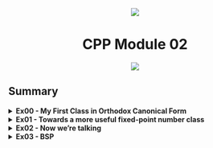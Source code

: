 <p align="center">
    <img src="https://www.42porto.com/wp-content/uploads/2024/08/42-Porto-Horizontal.png"/>
</p>
<h1 align="center">CPP Module 02</h1>
<p align="center">
    <img src="https://github.com/user-attachments/assets/123c3d97-b5e6-4227-9891-3de007036138"/>
</p>

## Summary


<details>
<summary><b>Ex00 - My First Class in Orthodox Canonical Form</b></summary>
<p>The goal of this project is to understand what the Orthodox Canonical Form is and what members a class should have to implement it. The canonical form involves having one default constructor, one copy constructor (to create an object based on another), one copy assignment operator, and one destructor. This way, we can create objects of a class like this:
<img width="654" height="330" alt="Image" src="https://github.com/user-attachments/assets/c2a3fe0f-c41d-42b0-95ea-f0ed87199455" />
</details>

<details>
<summary><b>Ex01 - Towards a more useful fixed-point number class</b></summary>
<p> The goal of this exercise is to understand how to use fixed point numbers and creating one object of one calsse that will store one. A fixed-point number is a way of representing real numbers where the decimal point is fixed in a specific position. Unlike floating-point numbers, which can move the decimal point dynamically, fixed-point numbers have a set number of digits before and after the decimal. Fixed-point numbers are especially useful in systems where performance, predictability and resource constraints matter.

Converts the internal fixed-point integer to a float.
Divides by the scaling factor (based on the number of fractional bits).
Returns the real-world floating-point value.
<img width="1328" height="406" alt="Image" src="https://github.com/user-attachments/assets/f7982a2e-e1bd-4690-ab04-255b38579c09" />


Converts a plain integer into fixed-point format.
Stores it by shifting left to make room for fractional bits.
Prepares the number for fixed-point arithmetic.
<img width="1024" height="406" alt="Image" src="https://github.com/user-attachments/assets/b634e6ad-4774-437d-b20e-d8626ddfc75c" />
</p>
</details>

<details>
<summary><b>Ex02 - Now we’re talking</b></summary>
<p>The goal of this exercise is to understand and implement operator overloading. This is very interesting because it allows us to implement any operator for objects of any class.
</p>
</details>

<details>
<summary><b>Ex03 - BSP</b></summary>
<p>The goal of this exercise is to determine whether a given point lies inside a triangle. To do this, I used the following formula:
<img width="2034" height="748" alt="Image" src="https://github.com/user-attachments/assets/ab2c2416-7007-4a70-a134-f83c0774e287" />
This checks whether all three cross products have the same sign. If all are positive or all are negative → p is inside the triangle. If signs differ → p is outside.   
<img width="585" height="820" alt="Image" src="https://github.com/user-attachments/assets/fd604772-f43e-461a-9b38-9eaebcb9ae7d" />
</p>
</details>